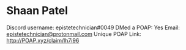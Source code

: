 # Shaan Patel

Discord username: epistetechnician#0049
DMed a POAP: Yes
Email: epistetechnician@protonmail.com
Unique POAP Link: 
http://POAP.xyz/claim/lh7i96